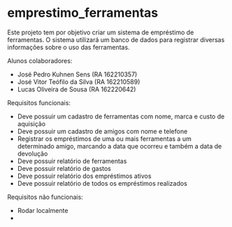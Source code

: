 # emprestimo_ferramentas
Este projeto tem por objetivo criar um sistema de empréstimo de ferramentas. O sistema utilizará um banco de dados para registrar diversas informações sobre o uso das ferramentas.

Alunos colaboradores:
- José Pedro Kuhnen Sens (RA 162210357)
- José Vitor Teófilo da Silva (RA 162210589)
- Lucas Oliveira de Sousa (RA 162220642)

Requisitos funcionais:
 - Deve possuir um cadastro de ferramentas com nome, marca e custo de aquisição
 - Deve possuir um cadastro de amigos com nome e telefone
 - Registrar os empréstimos de uma ou mais ferramentas a um determinado amigo, marcando a data que ocorreu e também a data de devolução
 - Deve possuir relatório de ferramentas
 - Deve possuir relatório de gastos
 - Deve possuir relatório dos empréstimos ativos
 - Deve possuir relatório de todos os empréstimos realizados

Requisitos não funcionais:
 - Rodar localmente
 - 
